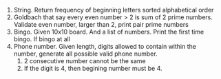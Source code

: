 1. String. Return frequency of beginning letters sorted alphabetical order
2. Goldbach that say every even number > 2 is sum of 2 prime numbers. Validate even number, larger than 2, print pair prime numbers
3. Bingo. Given 10x10 board. And a list of numbers. Print the first time bingo. If bingo at all
4. Phone number. Given length, digits allowed to contain within the number, generate all possible valid phone number.
   1. 2 consecutive number cannot be the same
   2. If the digit is 4, then begining number must be 4.